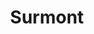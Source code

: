---
title: Surmont
image: /public/aquatron/CAD_section.PNG
tags:
  - Inventory
  - Co-op
link: surmont
---